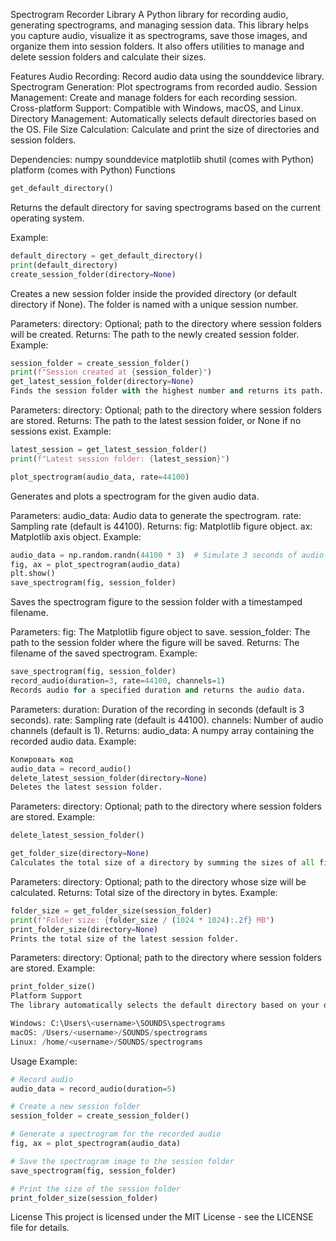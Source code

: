 Spectrogram Recorder Library
A Python library for recording audio, generating spectrograms, and managing session data. This library helps you capture audio, visualize it as spectrograms, save those images, and organize them into session folders. It also offers utilities to manage and delete session folders and calculate their sizes.

Features
Audio Recording: Record audio data using the sounddevice library.
Spectrogram Generation: Plot spectrograms from recorded audio.
Session Management: Create and manage folders for each recording session.
Cross-platform Support: Compatible with Windows, macOS, and Linux.
Directory Management: Automatically selects default directories based on the OS.
File Size Calculation: Calculate and print the size of directories and session folders.

Dependencies:
    numpy
    sounddevice
    matplotlib
    shutil (comes with Python)
    platform (comes with Python)
Functions
```python
get_default_directory()
```
Returns the default directory for saving spectrograms based on the current operating system.

Example:
```python
default_directory = get_default_directory()
print(default_directory)
create_session_folder(directory=None)
```
Creates a new session folder inside the provided directory (or default directory if None). The folder is named with a unique session number.

Parameters:
directory: Optional; path to the directory where session folders will be created.
Returns:
The path to the newly created session folder.
Example:
```python
session_folder = create_session_folder()
print(f"Session created at {session_folder}")
get_latest_session_folder(directory=None)
Finds the session folder with the highest number and returns its path.
```

Parameters:
directory: Optional; path to the directory where session folders are stored.
Returns:
The path to the latest session folder, or None if no sessions exist.
Example:
```python
latest_session = get_latest_session_folder()
print(f"Latest session folder: {latest_session}")
```

```python
plot_spectrogram(audio_data, rate=44100)
```
Generates and plots a spectrogram for the given audio data.

Parameters:
audio_data: Audio data to generate the spectrogram.
rate: Sampling rate (default is 44100).
Returns:
fig: Matplotlib figure object.
ax: Matplotlib axis object.
Example:
```python
audio_data = np.random.randn(44100 * 3)  # Simulate 3 seconds of audio
fig, ax = plot_spectrogram(audio_data)
plt.show()
save_spectrogram(fig, session_folder)
```
Saves the spectrogram figure to the session folder with a timestamped filename.

Parameters:
fig: The Matplotlib figure object to save.
session_folder: The path to the session folder where the figure will be saved.
Returns:
The filename of the saved spectrogram.
Example:
```python
save_spectrogram(fig, session_folder)
record_audio(duration=3, rate=44100, channels=1)
Records audio for a specified duration and returns the audio data.
```

Parameters:
duration: Duration of the recording in seconds (default is 3 seconds).
rate: Sampling rate (default is 44100).
channels: Number of audio channels (default is 1).
Returns:
audio_data: A numpy array containing the recorded audio data.
Example:
```python
Копировать код
audio_data = record_audio()
delete_latest_session_folder(directory=None)
Deletes the latest session folder.
```

Parameters:
directory: Optional; path to the directory where session folders are stored.
Example:
```python
delete_latest_session_folder()
```

```python
get_folder_size(directory=None)
Calculates the total size of a directory by summing the sizes of all files inside it.
```

Parameters:
directory: Optional; path to the directory whose size will be calculated.
Returns:
Total size of the directory in bytes.
Example:
```python
folder_size = get_folder_size(session_folder)
print(f"Folder size: {folder_size / (1024 * 1024):.2f} MB")
print_folder_size(directory=None)
Prints the total size of the latest session folder.
```

Parameters:
directory: Optional; path to the directory where session folders are stored.
Example:
```python
print_folder_size()
Platform Support
The library automatically selects the default directory based on your operating system:

Windows: C:\Users\<username>\SOUNDS\spectrograms
macOS: /Users/<username>/SOUNDS/spectrograms
Linux: /home/<username>/SOUNDS/spectrograms
```

Usage Example:
```python
# Record audio
audio_data = record_audio(duration=5)

# Create a new session folder
session_folder = create_session_folder()

# Generate a spectrogram for the recorded audio
fig, ax = plot_spectrogram(audio_data)

# Save the spectrogram image to the session folder
save_spectrogram(fig, session_folder)

# Print the size of the session folder
print_folder_size(session_folder)
```

License
This project is licensed under the MIT License - see the LICENSE file for details.